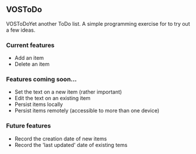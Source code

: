 ## VOSToDo
VOSToDoYet another ToDo list.  A simple programming exercise for to try out a few ideas.
### Current features
+ Add an item
+ Delete an item
### Features coming soon...
+ Set the text on a new item (rather important)
+ Edit the text on an existing item
+ Persist items locally
+ Persist items remotely (accessible to more than one device)
### Future features
+ Record the creation date of new items
+ Record the 'last updated' date of existing tems
